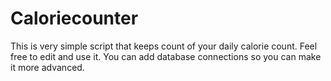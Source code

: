 # Caloriecounter
This is very simple script that keeps count of your daily calorie count. Feel free to edit and use it. You can add database connections so you can make it more advanced.
